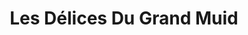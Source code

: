 ---
title: "Les Délices Du Grand Muid"
url: /clery-saint-andre/les-delices-du-grand-muid/
shop: magasin de campagne
---